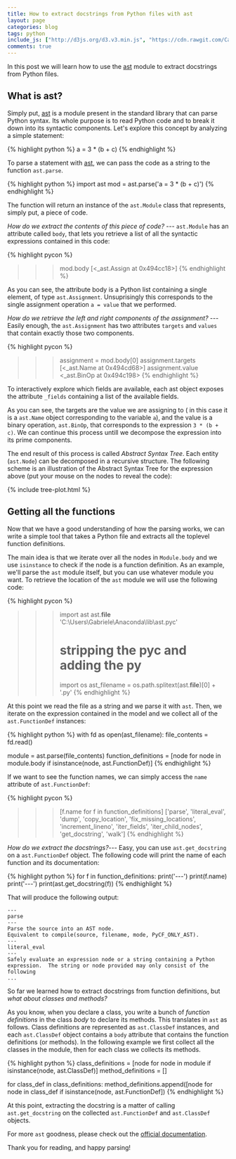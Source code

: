 ```yaml
---
title: How to extract docstrings from Python files with ast
layout: page
categories: blog
tags: python
include_js: ["http://d3js.org/d3.v3.min.js", "https://cdn.rawgit.com/Caged/d3-tip/4f6b0f4818e1ea88d47ab10cadd99675f2a76343/index.js"]
comments: true
---
```


In this post we will learn how to use the [ast] module to extract docstrings from Python files.

[ast]: https://docs.python.org/3/library/ast.html

## What is ast?

Simply put, [ast] is a module present in the standard library that can parse Python syntax. Its whole purpose is to read Python code and to break it down into its syntactic components. Let's explore this concept by analyzing a simple statement:

{% highlight python %}
a = 3 * (b + c)
{% endhighlight %}

To parse a statement with [ast], we can pass the code as a string to the function `ast.parse`.

{% highlight python %}
import ast
mod = ast.parse('a = 3 * (b + c)')
{% endhighlight %}

The function will return an instance of the `ast.Module` class that represents, simply put, a piece of code.

*How do we extract the contents of this piece of code?* --- `ast.Module` has an attribute called `body`, that lets you retrieve a list of all the syntactic expressions contained in this code:

{% highlight pycon %}
>>> mod.body
[<_ast.Assign at 0x494cc18>]
{% endhighlight %}

As you can see, the attribute body is a Python list containing a single element, of type `ast.Assignment`. Unsuprisingly this corresponds to the single assignment operation `a = value` that we performed.

*How do we retrieve the left and right components of the assignment?* --- Easily enough, the `ast.Assignment` has two attributes `targets` and `values` that contain exactly those two components. 

{% highlight pycon %}
>>> assignment = mod.body[0]
>>> assignment.targets
[<_ast.Name at 0x494cd68>]
>>> assignment.value
<_ast.BinOp at 0x494c198>
{% endhighlight %}

<div class="tip">
    <p>To interactively explore which fields are available, each ast object exposes the attribute <code>_fields</code> containing a list of the available fields.</p>
</div>

As you can see, the targets are the value we are assigning to ( in this case it is a `ast.Name` object corresponding to the variable `a`), and the value is a binary operation, `ast.BinOp`, that corresponds to the expression `3 * (b + c)`. We can continue this process untill we decompose the expression into its prime components.

The end result of this process is called *Abstract Syntax Tree*. Each entity (`ast.Node`) can be decomposed in a recursive structure. The following scheme is an illustration of the Abstract Syntax Tree for the expression above (put your mouse on the nodes to reveal the code):

{% include tree-plot.html %}

## Getting all the functions

Now that we have a good understanding of how the parsing works, we can write a simple tool that takes a Python file and extracts all the toplevel function definitions.

The main idea is that we iterate over all the nodes in `Module.body` and we use `isinstance` to check if the node is a function definition. As an example, we'll parse the `ast` module itself, but you can use whatever module you want. To retrieve the location of the `ast` module we will use the following code:

{% highlight pycon %}
>>> import ast
>>> ast.__file__
'C:\\Users\\Gabriele\\Anaconda\\lib\\ast.pyc'
>>> # stripping the pyc and adding the py
>>> import os
>>> ast_filename = os.path.splitext(ast.__file__)[0] + '.py' 
{% endhighlight %}

At this point we read the file as a string and we parse it with `ast`. Then, we iterate on the expression contained in the model and we collect all of the `ast.FunctionDef` instances:

{% highlight python %}
with fd as open(ast_filename):
    file_contents = fd.read()

module = ast.parse(file_contents)
function_definitions = [node for node in module.body if isinstance(node, ast.FunctionDef)]
{% endhighlight %}

If we want to see the function names, we can simply access the `name` attribute of `ast.FunctionDef`:

{% highlight pycon %}
>>> [f.name for f in function_definitions]
['parse',
 'literal_eval',
 'dump',
 'copy_location',
 'fix_missing_locations',
 'increment_lineno',
 'iter_fields',
 'iter_child_nodes',
 'get_docstring',
 'walk']
{% endhighlight %}

*How do we extract the docstrings?*--- Easy, you can use `ast.get_docstring` on a `ast.FunctionDef` object. The following code will print the name of each function and its documentation:

{% highlight python %}
for f in function_definitions:
    print('---')
    print(f.name)
    print('---')
    print(ast.get_docstring(f))
{% endhighlight %}

That will produce the following output:

    ---
    parse
    ---
    Parse the source into an AST node.
    Equivalent to compile(source, filename, mode, PyCF_ONLY_AST).
    ---
    literal_eval
    ---
    Safely evaluate an expression node or a string containing a Python
    expression.  The string or node provided may only consist of the following
    ...

So far we learned how to extract docstrings from function definitions, but *what about classes and methods?*

As you know, when you declare a class, you write a bunch of *function definitions* in the class *body* to declare its methods. This translates in `ast` as follows. Class definitions are represented as `ast.ClassDef` instances, and each `ast.ClassDef` object contains a `body` attribute that contains the function definitions (or methods). In the following example we first collect all the classes in the module, then for each class we collects its methods.

{% highlight python %}
class_definitions = [node for node in module if isinstance(node, ast.ClassDef)]
method_definitions = []

for class_def in class_definitions:
    method_definitions.append([node for node in class_def if isinstance(node, ast.FunctionDef])
{% endhighlight %}

At this point, extracting the docstring is a matter of calling `ast.get_docstring` on the collected `ast.FunctionDef` and `ast.ClassDef` objects.

For more `ast` goodness, please check out the [ official documentation](https://docs.python.org/3.4/library/ast.html).

Thank you for reading, and happy parsing!

